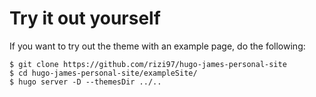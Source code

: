 # Try it out yourself

If you want to try out the theme with an example page, do the following:

```shell
$ git clone https://github.com/rizi97/hugo-james-personal-site
$ cd hugo-james-personal-site/exampleSite/
$ hugo server -D --themesDir ../..
```